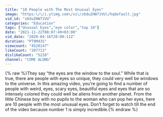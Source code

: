 ```yaml
---
title: "10 People with The Most Unusual Eyes"
image: "https:\/\/i.ytimg.com\/vi\/z6duZHW71VU\/hqdefault.jpg"
vid_id: "z6duZHW71VU"
categories: "Education"
tags: ["Unusual Eyes","eye color","top 10"]
date: "2021-11-22T08:07:49+03:00"
vid_date: "2020-04-16T20:00:11Z"
duration: "PT9M43S"
viewcount: "4520147"
likeCount: "207713"
dislikeCount: "5228"
channel: "COME ALONG"
---
```

{% raw %}They say “the eyes are the window to the soul.” While that is true, there are people with eyes so unique,  they could very well be windows to the universe.  In this amazing video, you’re going to find a number of people with weird, eyes, scary eyes,  beautiful eyes and eyes that are so intensely colored they could well be aliens from another planet.  From the little Chinese boy with no pupils to the woman who can pop her eyes, here are 10 people with the most unusual eyes. Don’t forget to watch till the end of the video because number 1 is simply incredible.{% endraw %}
